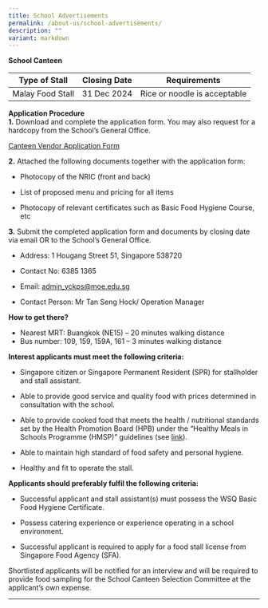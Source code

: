 ```yaml
---
title: School Advertisements
permalink: /about-us/school-advertisements/
description: ""
variant: markdown
---
```

**School Canteen**

| Type of Stall | Closing Date | Requirements |
| --- | --- | --- |
| Malay Food Stall | 31 Dec 2024 | Rice or noodle is acceptable |

**Application Procedure**
<br>
**1.**&nbsp;Download and complete the application form. You may also request for a hardcopy from the School’s General Office.
<br>

[Canteen Vendor Application Form](/files/formbf7_canteen%20application%20form%20(yio%20chu%20kang%20primary%20school).pdf)

**2.**&nbsp;Attached the following documents together with the application form:

*   Photocopy of the NRIC (front and back)
    
*   List of proposed menu and pricing for all items
    
*   Photocopy of relevant certificates such as Basic Food Hygiene Course, etc
    

**3.**&nbsp;Submit the completed application form and documents by closing date via email OR to the School’s General Office.

*   Address: 1 Hougang Street 51, Singapore 538720
    
*   Contact No: 6385 1365
    
*   Email: admin_yckps@moe.edu.sg
    
*   Contact Person: Mr Tan Seng Hock/ Operation Manager
    

**How to get there?**

*   Nearest MRT: Buangkok (NE15) – 20 minutes walking distance
*   Bus number: 109, 159, 159A, 161 – 3 minutes walking distance

**Interest applicants must meet the following criteria:**

*   Singapore citizen or Singapore Permanent Resident (SPR) for stallholder and stall assistant.
    
*   Able to provide good service and quality food with prices determined in consultation with the school.
    
*   Able to provide cooked food that meets the health / nutritional standards set by the Health Promotion Board (HPB) under the “Healthy Meals in Schools Programme (HMSP)” guidelines (see&nbsp;[link](https://www.hpb.gov.sg/schools/school-programmes/healthy-meals-in-schools-programme)).
    
*   Able to maintain high standard of food safety and personal hygiene.
    
*   Healthy and fit to operate the stall.
    

**Applicants should preferably fulfil the following criteria:**

*   Successful applicant and stall assistant(s) must possess the WSQ Basic Food Hygiene Certificate.
    
*   Possess catering experience or experience operating in a school environment.
    
*   Successful applicant is required to apply for a food stall license from Singapore Food Agency (SFA).

Shortlisted applicants will be notified for an interview and will be required to provide food sampling for the School Canteen Selection Committee at the applicant’s own expense.

* * *